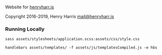 Website for [henryharr.is](https://henryharr.is)

Copyright 2016-2019, Henry Harris <mail@henryharr.is>

### Running Locally
`sass assets/stylesheets/application.scss:assets/css/style.css`

`handlebars assets/templates/ -f assets/js/templatesCompiled.js -e hbs`

